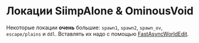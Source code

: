 # Локации SiimpAlone & OminousVoid

Некоторые локации **очень** большие: `spawn1`, `spawn2`, `spawn_ov`, `escape/plains` и `ddl`.
Вставлять их надо с помощью [FastAsyncWorldEdit](https://modrinth.com/plugin/fastasyncworldedit).

